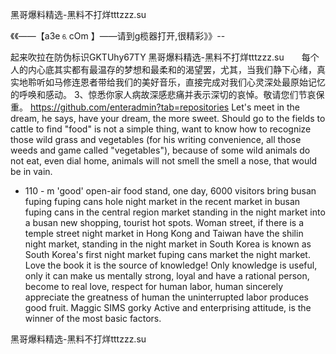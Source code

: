 黑哥爆料精选-黑料不打烊tttzzz.su

《《――【a3e⒍cOm 】――请到g榄器打开,很精彩》》--

起来吹拉在防伪标识GKTUhy67TY
黑哥爆料精选-黑料不打烊tttzzz.su　　每个人的内心底其实都有最温存的梦想和最柔和的渴望罢，尤其，当我们静下心绪，真实地聆听如马修连恩者带给我们的美好音乐，直接完成对我们心灵深处最原始记忆的呼唤和感动。
	3、惊悉你家人病故深感悲痛并表示深切的哀悼。敬请您们节哀保重。
https://github.com/enteradmin?tab=repositories
Let's meet in the dream, he says, have your dream, the more sweet.
Should go to the fields to cattle to find "food" is not a simple thing, want to know how to recognize those wild grass and vegetables (for his writing convenience, all those weeds and game called "vegetables"), because of some wild animals do not eat, even dial home, animals will not smell the smell a nose, that would be in vain.
- 110 - m 'good' open-air food stand, one day, 6000 visitors bring busan fuping fuping cans hole night market in the recent market in busan fuping cans in the central region market standing in the night market into a busan new shopping, tourist hot spots.
Woman street, if there is a temple street night market in Hong Kong and Taiwan have the shilin night market, standing in the night market in South Korea is known as South Korea's first night market fuping cans market the night market.
Love the book it is the source of knowledge!
Only knowledge is useful, only it can make us mentally strong, loyal and have a rational person, become to real love, respect for human labor, human sincerely appreciate the greatness of human the uninterrupted labor produces good fruit.
Maggic SIMS gorky
Active and enterprising attitude, is the winner of the most basic factors.




黑哥爆料精选-黑料不打烊tttzzz.su
